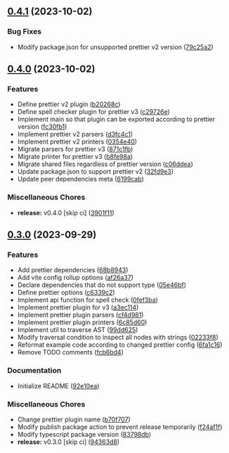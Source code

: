 ## [0.4.1](https://github.com/youthfulhps/prettier-plugin-spell-checker/compare/v0.4.0...v0.4.1) (2023-10-02)


### Bug Fixes

* Modify package.json for unsupported prettier v2 version ([79c25a2](https://github.com/youthfulhps/prettier-plugin-spell-checker/commit/79c25a259c55897d8d33af987b77ecb0ab5ecdb1))

## [0.4.0](https://github.com/youthfulhps/prettier-plugin-spell-checker/compare/v0.3.0...v0.4.0) (2023-10-02)


### Features

* Define prettier v2 plugin ([b20268c](https://github.com/youthfulhps/prettier-plugin-spell-checker/commit/b20268c8d51ea1ff72385f4c7abad09492e778c4))
* Define spell checker plugin for prettier v3 ([c29726e](https://github.com/youthfulhps/prettier-plugin-spell-checker/commit/c29726e444bee5238182883217028a21d3b4695c))
* Implement main so that plugin can be exported according to prettier version ([fc30fb1](https://github.com/youthfulhps/prettier-plugin-spell-checker/commit/fc30fb19e8954836abac3140db935c246bd77274))
* Implement prettier v2 parsers ([d3fc4c1](https://github.com/youthfulhps/prettier-plugin-spell-checker/commit/d3fc4c1e2a700ac3ffa34270050209bdc3430791))
* Implement prettier v2 printers ([0354e40](https://github.com/youthfulhps/prettier-plugin-spell-checker/commit/0354e4003ae24660f54428109fb078c27220fb7d))
* Migrate parsers for prettier v3 ([871c1fb](https://github.com/youthfulhps/prettier-plugin-spell-checker/commit/871c1fbacf26999d4127b73101167b7007088bef))
* Migrate printer for prettier v3 ([b8fe98a](https://github.com/youthfulhps/prettier-plugin-spell-checker/commit/b8fe98a5fa29c7b9eb573c21f30aaa0e7d2eff61))
* Migrate shared files regardless of prettier version ([c06ddea](https://github.com/youthfulhps/prettier-plugin-spell-checker/commit/c06ddeae70272daf727fc03022021bf701ee2ac8))
* Update package.json to support prettier v2 ([32fd9e3](https://github.com/youthfulhps/prettier-plugin-spell-checker/commit/32fd9e3d37e181ac938b0bccfe0f9ce3c3f16b1f))
* Update peer dependencies meta ([6199cab](https://github.com/youthfulhps/prettier-plugin-spell-checker/commit/6199cabb8202318454fa050979a4344725a414ee))


### Miscellaneous Chores

* **release:** v0.4.0 [skip ci] ([3901f11](https://github.com/youthfulhps/prettier-plugin-spell-checker/commit/3901f11ad5171234f075fcf09d686d35512165df))

## [0.3.0](https://github.com/youthfulhps/prettier-plugin-spell-checker/compare/92e10ea78797b6783ea5ec8f337b5653c89ab5ec...v0.3.0) (2023-09-29)


### Features

* Add prettier dependencies ([68b8943](https://github.com/youthfulhps/prettier-plugin-spell-checker/commit/68b8943a30393a764a50c43af9df852beb93ca3d))
* Add vite config rollup options ([af26a37](https://github.com/youthfulhps/prettier-plugin-spell-checker/commit/af26a37d808b203f99114b0f199091e81420c15c))
* Declare dependencies that do not support type ([05e46bf](https://github.com/youthfulhps/prettier-plugin-spell-checker/commit/05e46bf8c6c0771fb9c72a3be2597b5f65aba128))
* Define prettier options ([c6339c2](https://github.com/youthfulhps/prettier-plugin-spell-checker/commit/c6339c2ab08b6396db2aadc78f9031b44cafc554))
* Implement api function for spell check ([0fef3ba](https://github.com/youthfulhps/prettier-plugin-spell-checker/commit/0fef3ba4e30c0833a3c1a7e1dc850a650d78a873))
* Implement prettier plugin for v3 ([a3ec114](https://github.com/youthfulhps/prettier-plugin-spell-checker/commit/a3ec114fca3e520f2677e1966b52f0e015e0aee8))
* Implement prettier plugin parsers ([cf4d981](https://github.com/youthfulhps/prettier-plugin-spell-checker/commit/cf4d981aa4381ed92bdf5c6543e0e9a3ec6b7e58))
* Implement prettier plugin printers ([6c85d60](https://github.com/youthfulhps/prettier-plugin-spell-checker/commit/6c85d60c949c962f7be42b4316e6a033a64e9f53))
* Implement util to traverse AST ([99dd625](https://github.com/youthfulhps/prettier-plugin-spell-checker/commit/99dd6253360964efe9b8f672f92f50424bd157fa))
* Modify traversal condition to inspect all nodes with strings ([02233f8](https://github.com/youthfulhps/prettier-plugin-spell-checker/commit/02233f8b481865b02cefe90e94aa3fa8bad841c5))
* Reformat example code according to changed prettier config ([6fa1c16](https://github.com/youthfulhps/prettier-plugin-spell-checker/commit/6fa1c1629524e2bcef3596f4ff1b962e06420bc2))
* Remove TODO comments ([fcb6bd4](https://github.com/youthfulhps/prettier-plugin-spell-checker/commit/fcb6bd439ab09c2fda78dfeccf28be6fd4fd9fd5))


### Documentation

* Initialize README ([92e10ea](https://github.com/youthfulhps/prettier-plugin-spell-checker/commit/92e10ea78797b6783ea5ec8f337b5653c89ab5ec))


### Miscellaneous Chores

* Change prettier plugin name ([b70f707](https://github.com/youthfulhps/prettier-plugin-spell-checker/commit/b70f707bc7a5e1bd023b066956a0eeddff53534d))
* Modify publish package action to prevent release temporarily ([f24af1f](https://github.com/youthfulhps/prettier-plugin-spell-checker/commit/f24af1ff5ca213174d31649f50f6a8000515af54))
* Modify typescript package version ([83798db](https://github.com/youthfulhps/prettier-plugin-spell-checker/commit/83798dbbe7b581d83941ce21487a4ed9e210ee0a))
* **release:** v0.3.0 [skip ci] ([94363d8](https://github.com/youthfulhps/prettier-plugin-spell-checker/commit/94363d8e12baed7f4a1b27fcb0a2e0d1e488f8f6))

